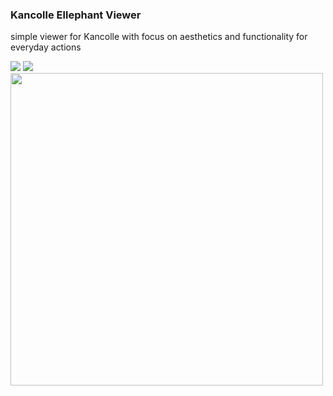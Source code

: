 ### Kancolle Ellephant Viewer
simple viewer for Kancolle with focus on aesthetics and functionality for everyday actions

![](http://i.imgur.com/gyWrTLU.png)
![](http://i.imgur.com/w2xQxvg.png)
<img src="http://i.imgur.com/cDZTNMQ.png" width="500px">